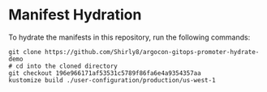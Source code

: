 # Manifest Hydration

To hydrate the manifests in this repository, run the following commands:

```shell
git clone https://github.com/Shirly8/argocon-gitops-promoter-hydrate-demo
# cd into the cloned directory
git checkout 196e966171af53531c5789f86fa6e4a9354357aa
kustomize build ./user-configuration/production/us-west-1
```
